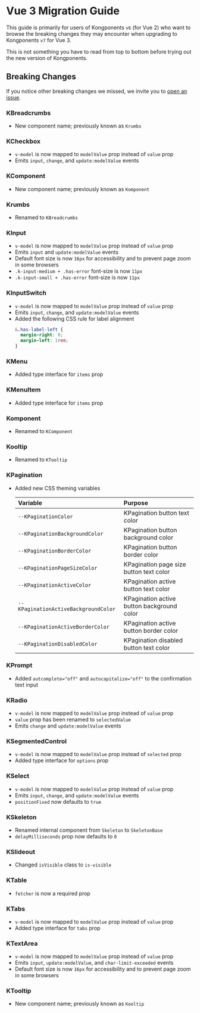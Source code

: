 # Vue 3 Migration Guide

This guide is primarily for users of Kongponents `v6` (for Vue 2) who want to browse the breaking changes they may encounter when upgrading to Kongponents `v7` for Vue 3.

This is not something you have to read from top to bottom before trying out the new version of Kongponents.

## Breaking Changes

If you notice other breaking changes we missed, we invite you to [open an issue](https://github.com/Kong/kongponents/issues).

### KBreadcrumbs

- New component name; previously known as `Krumbs`

### KCheckbox

- `v-model` is now mapped to `modelValue` prop instead of `value` prop
- Emits `input`, `change`, and `update:modelValue` events

### KComponent

- New component name; previously known as `Komponent`

### Krumbs

- Renamed to `KBreadcrumbs`


### KInput

- `v-model` is now mapped to `modelValue` prop instead of `value` prop
- Emits `input` and `update:modelValue` events
- Default font size is now `16px` for accessibility and to prevent page zoom in some browsers
- `.k-input-medium + .has-error` font-size is now `11px`
- `.k-input-small + .has-error` font-size is now `11px`

### KInputSwitch

- `v-model` is now mapped to `modelValue` prop instead of `value` prop
- Emits `input`, `change`, and `update:modelValue` events
- Added the following CSS rule for label alignment
    ```scss
    &.has-label-left {
      margin-right: 0;
      margin-left: 1rem;
    }
    ```

### KMenu

- Added type interface for `items` prop

### KMenuItem

- Added type interface for `items` prop

### Komponent

- Renamed to `KComponent`

### Kooltip

- Renamed to `KTooltip`

### KPagination

- Added new CSS theming variables

    | Variable | Purpose
    |:-------- |:-------
    | `--KPaginationColor`| KPagination button text color
    | `--KPaginationBackgroundColor`| KPagination button background color
    | `--KPaginationBorderColor`| KPagination button border color
    | `--KPaginationPageSizeColor`| KPagination page size button text color
    | `--KPaginationActiveColor`| KPagination active button text color
    | `--KPaginationActiveBackgroundColor`| KPagination active button background color
    | `--KPaginationActiveBorderColor`| KPagination active button border color
    | `--KPaginationDisabledColor`| KPagination disabled button text color

### KPrompt

- Added `autcomplete="off"` and `autocapitalize="off"` to the confirmation text input

### KRadio

- `v-model` is now mapped to `modelValue` prop instead of `value` prop
- `value` prop has been renamed to `selectedValue`
- Emits `change` and `update:modelValue` events

### KSegmentedControl

- `v-model` is now mapped to `modelValue` prop instead of `selected` prop
- Added type interface for `options` prop

### KSelect

- `v-model` is now mapped to `modelValue` prop instead of `value` prop
- Emits `input`, `change`, and `update:modelValue` events
- `positionFixed` now defaults to `true`

### KSkeleton

- Renamed internal component from `Skeleton` to `SkeletonBase`
- `delayMilliseconds` prop now defaults to `0`

### KSlideout

- Changed `isVisible` class to `is-visible`

### KTable

- `fetcher` is now a required prop

### KTabs

- `v-model` is now mapped to `modelValue` prop instead of `value` prop
- Added type interface for `tabs` prop

### KTextArea

- `v-model` is now mapped to `modelValue` prop instead of `value` prop
- Emits `input`, `update:modelValue`, and `char-limit-exceeded` events
- Default font size is now `16px` for accessibility and to prevent page zoom in some browsers

### KTooltip

- New component name; previously known as `Kooltip`
